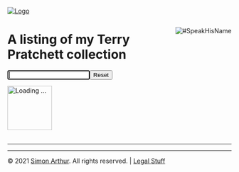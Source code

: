 <script src="https://www.simonarthur.co.uk/includes/scripts/md-page.js"></script>

[![Logo](https://www.simonarthur.co.uk/includes/images/anomis66_jack.png "Keep It Simple, Simon")][home]







<div style="float: right">

![#SpeakHisName](https://www.simonarthur.co.uk/includes/images/bumble-bee_150s.png "Bumble Bee")

</div>

A listing of my Terry Pratchett collection
==========================================

<blockquote id="quotes"></blockquote>
<script src="https://www.simonarthur.co.uk/includes/scripts/random.quotes.pratchett.js"></script>

<form action="#">
	<p><input type="text" name="quicksearch" id="quicksearch" autofocus /><input type="reset" /></p>
</form>

<div id="loading">
	<img src="https://www.simonarthur.co.uk/includes/images/loading-gray.gif" alt="Loading ... " width="100" />
</div>

<div id="csv-list">&nbsp;</div>

<script>
/* LOAD TSV OF MOVIES
------------------------------ */
document.getElementById("loading").style.display = ""; // show the loading image

if (window.XMLHttpRequest) {
	// ---- Code for IE7+, Firefox, Chrome, Opera, Safari -----
	xhttp=new XMLHttpRequest();
} 
else {  
	// ----- Code for IE6, IE5 -----
	xhttp=new ActiveXObject("Microsoft.XMLHTTP");
}
xhttp.onreadystatechange = function() {
	if (this.readyState == 4 && this.status == 200) {
		document.getElementById("loading").style.display = "none"; // hide the loading image
		doStuff(this.responseText); // if successful do stuff with it.
	}
};
var rnd = (Math.random() * (1000-0+1) ) << 0; // random() cache buster;
xhttp.open("GET", "mybooks.tsv?" + rnd, true);
xhttp.send();

/* FUNCTION TO DO STUFF WITH AJAX RESPONSE
------------------------------ */
function doStuff(file) {
	// Add SPACE after commas.
	file = file.replace(/(?:\,)/g, ', ');				
	// replace DELIMITER with next record code
	file = file.replace(/(?:\|)/g, '</td><td>');
	// replace EOL with next record code
	file = file.replace(/(?:\r\n|\r|\n)/g, '</tr><tr><td>');  
	// replace \N with space
	file = file.replace(/(?:\\N)/g, '&nbsp;');
	// top & tail the output to ensure valid html
	document.getElementById("csv-list").innerHTML = '<table><tr><td>' + file + '</tr></table>';
}
</script>

<script src="http://code.jquery.com/jquery-1.11.1.min.js"></script>
<script src="https://www.simonarthur.co.uk/includes/scripts/quick-filter.js"></script>




------

<ul id="myNavbar" class="columns"></ul>
<script src="https://www.simonarthur.co.uk/includes/scripts/navigation.main.js"></script>

------

&copy; 2021 [Simon Arthur][home].  All rights reserved. | [Legal Stuff][legal]

[home]: <https://www.simonarthur.co.uk/> "Keep It Simple, Simon"
[legal]: <https://www.simonarthur.co.uk/legal.html> "Legal Stuff"